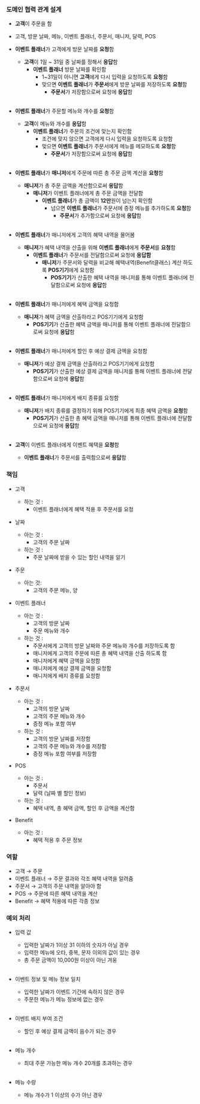 ### 도메인 협력 관계 설계

- **고객**이 주문을 함
- 고객,  방문 날짜, 메뉴, 이벤트 플래너, 주문서, 매니저, 달력, POS

- **이벤트 플래너**가 고객에게 방문 날짜를 **요청**함
    - **고객**이 1일 ~ 31일 중 날짜를 정해서 **응답**함
        - **이벤트 플래너** 방문 날짜를 확인함
            - 1~31일이 아니면 **고객**에게 다시 입력을 요청하도록 **요청**함
            - 맞으면 **이벤트 플래너**가 **주문서**에게 방문 날짜를 저장하도록 **요청**함
                - **주문서**가 저장함으로써 요청에 **응답**함<br/><br/>

- **이벤트 플래너**가 주문할 메뉴와 개수를 **요청**함
    - **고객**이 메뉴와 개수를 **응답**함
        - **이벤트 플래너**가 주문의 조건에 맞는지 확인함
            - 조건에 맞지 않으면 고객에게  다시 입력을 요청하도록 요청함
            - 맞으면 **이벤트 플래너**가 주문서에게 메뉴를 메모하도록 **요청**함
                - **주문서**가 저장함으로써 요청에 **응답**함<br/><br/>

- **이벤트 플래너**가 **매니저**에게 주문에 따른 총 주문 금액 계산을 **요청**함
    - **매니저**가 총 주문 금액을 계산함으로써 **응답**함
        - **매니저**가 이벤트 플래너에게 총 주문 금액을 전달함
            - **이벤트 플래너**가 총 금액이 **12만**원이 넘는지 확인함
                - 넘으면 **이벤트 플래너**가 주문서에 증정 메뉴를 추가하도록 **요청**함
                    - **주문서**가 추가함으로써 요청에 **응답**함<br/><br/>

- **이벤트 플래너**가 매니저에게 고객의 혜택 내역을 물어봄
    - **매니저**가 혜택 내역을 산출을 위해 **이벤트 플래너**에게 **주문서**를 **요청**함
        - **이벤트 플래너**가 주문서를 전달함으로써 요청에 **응답함**
            - **매니저**가 주문서와 달력을 비교해 혜택내역(Benefit클래스) 계산 하도록 **POS기기**에게 요청함
                - **POS기기**가 산출한 혜택 내역을 매니저를 통해 이벤트 플래너에 전달함으로써 요청에 **응답**함<br/><br/>

- **이벤트 플래너**가 매니저에게 혜택 금액을 요청함
    - **매니저**가 혜택 금액을 산출하라고 POS기기에게 요청함
        - **POS기기**가 산출한 혜택 금액을 매니저를 통해 이벤트 플래너에 전달함으로써 요청에 **응답**함<br/><br/>

- **이벤트 플래너**가 매니저에게 할인 후 예상 결제 금액을 요청함
    - **매니저**가 예상 결제 금액을 산출하라고 POS기기에게 요청함
        - **POS기기**가 산출한 예상 결제 금액을 매니저를 통해 이벤트 플래너에 전달함으로써 요청에 **응답**함<br/><br/>

- **이벤트 플래너**가 매니저에게 배지 종류를 요청함
    - **매니저**가 배지 종류를 결정하기 위해 POS기기에게 최종 혜택 금액을 **요청**함
        - **POS기기**가 산출한 총 혜택 금액을 매니저를 통해 이벤트 플래너에 전달함으로써 요청에 **응답**함<br/><br/>

- **고객**이 이벤트 플래너에게 이벤트 혜택을 **요청**함
    - **이벤트 플래너**가 주문서를 출력함으로써 **응답**함

### 책임

- 고객
    - 하는 것 :
        - 이벤트 플래너에게 혜택 적용 후 주문서를 요청

- 날짜
    - 아는 것 :
        - 고객의 주문 날짜
    - 하는 것 : 
        - 주문 날짜에 받을 수 있는 할인 내역을 알기

- 주문
    - 아는 것:
        - 고객의 주문 메뉴, 양

- 이벤트  플래너
    - 아는 것 :
        - 고객의 방문 날짜
        - 주문 메뉴와 개수
    - 하는 것 :
        - 주문서에게 고객의 방문 날짜와 주문 메뉴와 개수를 저장하도록 함
        - 매니저에게 고객의 주문에 따른 총 혜택 내역을 산출 하도록 함
        - 매니저에게 혜택 금액을 요청함
        - 매니저에게 예상 결제 금액을 요청함
        - 매니저에게 배지 종류를 요청함

- 주문서
    - 아는 것 :
        - 고객의 방문 날짜
        - 고객의 주문 메뉴와 개수
        - 증정 메뉴 포함 여부
    - 하는 것 :
        - 고객의 방문 날짜를 저장함
        - 고객의 주문 메뉴와 개수를 저장함
        - 증정 메뉴 포함 여부를 저장함

- POS
    - 아는 것 :
        - 주문서
        - 달력 (날짜 별 할인 정보)
    - 하는 것 :
        - 혜택 내역, 총 혜택 금액, 할인 후 금액을 계산함

- Benefit
    - 아는 것 : 
      - 혜택 적용 후 주문 정보

### 역할

- 고객 → 주문
- 이벤트 플래너 → 주문 결과와 각조 혜택 내역을 알려줌
- 주문서 → 고객의 주문 내역을 알아야 함
- POS → 주문에 따른 혜택 내역을 계산
- Benefit → 혜택 적용에 따른 각종 정보


### 예외 처리

- 입력 값
    - 입력한 날짜가 1이상 31 이하의 숫자가 아닐 경우
    - 입력한 메뉴에 오타, 중복, 문자 이외의 값이 있는 경우
    - 총 주문 금액이 10,000원 이상이 아닌 겨웅<br/><br/>

- 이벤트 정보 및 메뉴 정보 일치
    - 입력한 날짜가 이벤트 기간에 속하지 않은 경우
    - 주문한 메뉴가 메뉴 정보에 없는 경우<br/><br/>

- 이벤트 배지 부여 조건
    - 할인 후 예상 결제 금액이 음수가 되는 경우<br/><br/>

- 메뉴 개수
    - 최대 주문 가능한 메뉴 개수 20개를 초과하는 경우<br/><br/>

- 메뉴 수량
    - 메뉴 개수가 1 이상의 수가 아닌 경우<br/><br/>